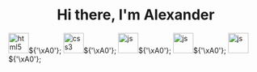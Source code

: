 <div id="header" align="center">
<H1>Hi there, I'm Alexander</H1>
</div>
<img src="https://cdn.jsdelivr.net/gh/devicons/devicon@latest/icons/html5/html5-original.svg" title="html5" width="40" height="40" />${'\xA0'};
<img src="https://cdn.jsdelivr.net/gh/devicons/devicon@latest/icons/css3/css3-original.svg" title="css3" width="40" height="40" />${'\xA0'};
<img src="https://cdn.jsdelivr.net/gh/devicons/devicon@latest/icons/javascript/javascript-original.svg" title="js" width="40" height="40" />${'\xA0'};
<img src="https://cdn.jsdelivr.net/gh/devicons/devicon@latest/icons/inkscape/inkscape-original.svg" title="js" width="40" height="40" />${'\xA0'};
<img src="https://cdn.jsdelivr.net/gh/devicons/devicon@latest/icons/postgresql/postgresql-original.svg" title="js" width="40" height="40" />${'\xA0'};
